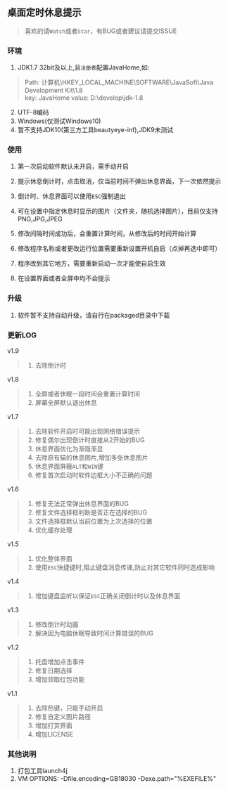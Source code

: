 ## 桌面定时休息提示

> 喜欢的请`Watch`或者`Star`，有BUG或者建议请提交ISSUE


### 环境

1. JDK1.7 32bit及以上,且`注册表`配置JavaHome,如:

> Path: 计算机\HKEY_LOCAL_MACHINE\SOFTWARE\JavaSoft\Java Development Kit\1.8  
> key: JavaHome  value: D:\develop\jdk-1.8

2. UTF-8编码
3. Windows(仅测试Windows10)
4. 暂不支持JDK10(第三方工具beautyeye-inf),JDK9未测试

### 使用

1. 第一次启动软件默认未开启，需手动开启

2. 提示休息倒计时，点击取消，仅当前时间不弹出休息界面，下一次依然提示

3. 倒计时、休息界面可以使用`ESC`强制退出

4. 可在设置中指定休息时显示的图片（文件夹，随机选择图片），目前仅支持PNG,JPG,JPEG

5. 修改间隔时间成功后，会重置计算时间，从修改后的时间开始计算

5. 修改程序名称或者更改运行位置需要重新设置开机自启（点掉再选中即可）

6. 程序改到其它地方，需要重新启动一次才能使自启生效

8. 在设置界面或者全屏中均不会提示
### 升级

1. 软件暂不支持自动升级，请自行在packaged目录中下载

### 更新LOG


v1.9

> 1. 去除倒计时

v1.8

> 1. 全屏或者休眠一段时间会重置计算时间
> 2. 屏幕全屏默认退出休息

v1.7

> 1. 去除软件开启时可能出现网络错误提示
> 2. 修复偶尔出现倒计时直接从2开始的BUG
> 3. 休息界面优化为渐隐渐显
> 4. 去除原有猫的休息图片,增加多张休息图片
> 5. 休息界面屏蔽`ALT`和`WIN`键
> 6. 修复首次启动时软件边框大小不正确的问题

v1.6

> 1. 修复无法正常弹出休息界面的BUG
> 2. 修复文件选择框判断是否正在选择的BUG
> 3. 文件选择框默认当前位置为上次选择的位置
> 4. 优化缓存处理


v1.5

> 1. 优化整体界面
> 2. 使用`ESC`快捷键时,阻止键盘消息传递,防止对其它软件同时造成影响


v1.4 

> 1. 增加键盘监听以保证`ESC`正确关闭倒计时以及休息界面

v1.3

> 1. 修改倒计时动画
> 2. 解决因为电脑休眠导致时间计算错误的BUG

v1.2

> 1. 托盘增加点击事件
> 2. 修复日期选择
> 3. 增加领取红包功能


v1.1

> 1. 去除热键，只能手动开启
> 2. 修复自定义图片路径
> 3. 增加打赏界面
> 4. 增加LICENSE

### 其他说明

1. 打包工具launch4j
2. VM OPTIONS: -Dfile.encoding=GB18030 -Dexe.path="%EXEFILE%"


